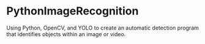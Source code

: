# PythonImageRecognition
Using Python, OpenCV, and YOLO to create an automatic detection program that identifies objects within an image or video.
